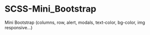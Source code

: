 # SCSS-Mini_Bootstrap
Mini Bootstrap (columns, row, alert, modals, text-color, bg-color, img responsive...)
